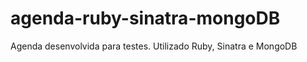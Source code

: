 agenda-ruby-sinatra-mongoDB
===========================

Agenda desenvolvida para testes. Utilizado Ruby, Sinatra e MongoDB
